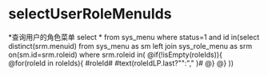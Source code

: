 selectUserRoleMenuIds
====
*查询用户的角色菜单
select * from sys_menu where status=1 and id in(select distinct(srm.menuid) from sys_menu as sm left join sys_role_menu as srm on(sm.id=srm.roleid) where srm.roleid in(
@if(!isEmpty(roleIds)){
@for(roleId in roleIds){
#roleId#  #text(roleIdLP.last?"":"," )#
@}
@}
))